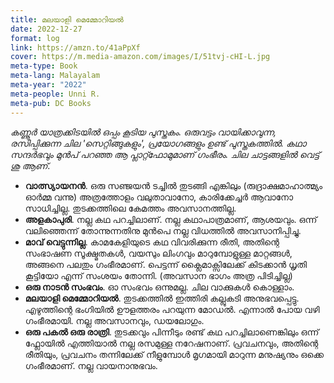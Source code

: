 ```yaml
---
title: മലയാളി മെമ്മോറിയൽ
date: 2022-12-27
format: log
link: https://amzn.to/41aPpXf
cover: https://m.media-amazon.com/images/I/51tvj-cHI-L.jpg
meta-type: Book
meta-lang: Malayalam
meta-year: "2022"
meta-people: Unni R.
meta-pub: DC Books
---
```

*കണ്ണൂർ യാത്രക്കിടയിൽ ഒപ്പം കൂടിയ പുസ്തകം. ഒരുവട്ടം വായിക്കാവുന്ന, രസിപ്പിക്കുന്ന ചില 'സെറ്റിങ്ങുകളും', പ്രയോഗങ്ങളും ഉണ്ട് പുസ്തകത്തിൽ. കഥാ സന്ദർഭവും മുൻപ് പറഞ്ഞ ആ പ്ലാറ്റ്ഫോമുമാണ് ഗംഭീരം. ചില ചാട്ടങ്ങളിൽ വെട്ട് ശു ആണ്.* 

- **വാത്സ്യായനൻ**. ഒരു സഞ്ജയൻ ടച്ചിൽ തുടങ്ങി എങ്കിലും (രുദ്രാക്ഷമാഹാത്മ്യം ഓർമ്മ വന്നു) അത്രത്തോളം വലുതാവാനോ, കാരിക്കേച്ചർ ആവാനോ സാധിച്ചില്ല. തുടക്കത്തിലെ കേമത്തം അവസാനത്തില്ല. 
- **അളകാപുരി**. നല്ല കഥ പറച്ചിലാണ്. നല്ല കഥാപാത്രമാണ്, ആശയവും. ഒന്ന് വലിഞ്ഞെന്ന് തോന്നുന്നതിനു മുൻപെ നല്ല വിധത്തിൽ അവസാനിപ്പിച്ചു. 
- **മാവ് വെട്ടുന്നില്ല**. കാമകേളിയുടെ കഥ വിവരിക്കുന്ന രീതി, അതിന്റെ സംഭാഷണ സൂക്ഷ്മതകൾ, വയസും ലിംഗവും മാറുമ്പോളുള്ള മാറ്റങ്ങൾ, അങ്ങനെ പലതും ഗംഭീരമാണ്. പെട്ടന്ന് ക്ലൈമാക്സിലേക്ക് കിടക്കാൻ ധൃതി കൂട്ടിയോ എന്ന് സംശയം തോന്നി. (അവസാന ഭാഗം അത്ര പിടിച്ചില്ല)
- **ഒരു നാടൻ സംഭവം**. ഓ സംഭവം ഒന്നുമല്ല. ചില വാക്കുകൾ കൊള്ളാം. 
- **മലയാളി മെമ്മോറിയൽ**. തുടക്കത്തിൽ ഇത്തിരി കല്ലുകടി അനുഭവപ്പെട്ടു. എഴുത്തിന്റെ ഭംഗിയിൽ ഊളത്തരം പറയുന്ന മോഡൽ. എന്നാൽ പോയ വഴി ഗംഭീരമായി. നല്ല അവസാനവും, ഡയലോഗും. 
- **ഒരു പകൽ ഒരു രാത്രി**. തുടക്കവും പിന്നീടും രണ്ട് കഥ പറച്ചിലാണെങ്കിലും ഒന്ന് ഫ്ലോയിൽ എത്തിയാൽ നല്ല രസമുള്ള നറേഷനാണ്. പ്രവചനവും, അതിന്റെ രീതിയും, പ്രവചനം തന്നിലേക്ക് നീളുമ്പോൾ മൃഗമായി മാറുന്ന മനുഷ്യനും ഒക്കെ ഗംഭീരമാണ്. നല്ല വായനാനുഭവം. 